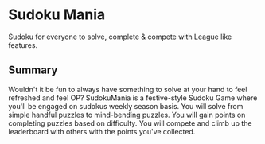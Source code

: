 # Sudoku Mania
Sudoku for everyone to solve, complete & compete with League like features.

## Summary
Wouldn't it be fun to always have something to solve at your hand to feel refreshed and feel OP? 
SudokuMania is a festive-style Sudoku Game where you'll be engaged on sudokus weekly season basis. You will solve from simple handful puzzles to mind-bending puzzles. You will gain points on completing puzzles based on difficulty. You will compete and climb up the leaderboard with others with the points you've collected. 



